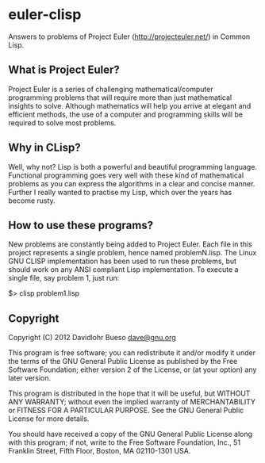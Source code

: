 euler-clisp
===========

Answers to problems of Project Euler (http://projecteuler.net/) in Common Lisp. 

What is Project Euler?
----------------------
Project Euler is a series of challenging mathematical/computer programming problems that will require more than just mathematical insights to solve.
Although mathematics will help you arrive at elegant and efficient methods, the use of a computer and programming skills will be required to solve most problems.

Why in CLisp?
----------------------
Well, why not? Lisp is both a powerful and beautiful programming language. 
Functional programming goes very well with these kind of mathematical problems as you can express the algorithms in a clear and concise manner.
Further I really wanted to practise my Lisp, which over the years has become rusty.

How to use these programs?
--------------------------
New problems are constantly being added to Project Euler. Each file in this project represents a single problem, hence named problemN.lisp.
The Linux GNU CLISP implementation has been used to run these problems, but should work on any ANSI compliant Lisp implementation.
To execute a single file, say problem 1, just run:

  $> clisp problem1.lisp

Copyright
----------------------
Copyright (C) 2012 Davidlohr Bueso <dave@gnu.org>

This program is free software; you can redistribute it and/or modify
it under the terms of the GNU General Public License as published by
the Free Software Foundation; either version 2 of the License, or
(at your option) any later version.

This program is distributed in the hope that it will be useful,
but WITHOUT ANY WARRANTY; without even the implied warranty of
MERCHANTABILITY or FITNESS FOR A PARTICULAR PURPOSE.  See the
GNU General Public License for more details.

You should have received a copy of the GNU General Public License along
with this program; if not, write to the Free Software Foundation, Inc.,
51 Franklin Street, Fifth Floor, Boston, MA 02110-1301 USA.
